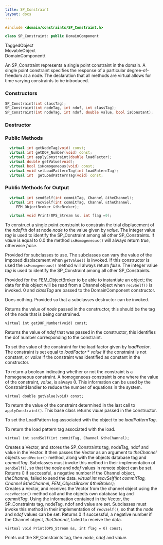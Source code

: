 ```yaml
---
title: SP_Constraint 
layout: docs
---
```


```cpp
#include <domain/constraints/SP_Constraint.h>

class SP_Constraint: public DomainComponent
```

TaggedObject\
MovableObject\
DomainComponent\


An SP_Constraint represents a single point constraint in the domain. A
single point constraint specifies the response of a particular
degree-of-freedom at a node. The declaration that all methods are
virtual allows for time varying constraints to be introduced.

### Constructors

```cpp
SP_Constraint(int classTag);        
SP_Constraint(int nodeTag, int ndof, int classTag);    
SP_Constraint(int nodeTag, int ndof, double value, bool isConstant);
```



### Destructor


### Public Methods

```cpp
  virtual int getNodeTag(void) const;
  virtual int getDOF_Number(void) const;
  virtual int applyConstraint(double loadFactor);    
  virtual double getValue(void);
  virtual bool isHomogeneous(void) const;
  virtual void setLoadPatternTag(int loadPaternTag);
  virtual int  getLoadPatternTag(void) const;
``` 

### Public Methods for Output

```cpp
  virtual int sendSelf(int commitTag, Channel &theChannel);
  virtual int recvSelf(int commitTag, Channel &theChannel, 
     FEM_ObjectBroker &theBroker);

  virtual void Print(OPS_Stream &s, int flag =0);
```

To construct a single point constraint to constrain the trial
displacement of the *ndof*'th dof at node *node* to the value given by
*value*. The integer value *tag* is used to identify the SP_Constraint
among all other SP_Constraints. If *value* is equal to $0.0$ the method
`isHomogeneous()` will always return *true*, otherwise *false*.

Provided for subclasses to use. The subclasses can vary the value of the
imposed displacement when `getValue()` is invoked. If this constructor
is used the `isHomogeneous()` method will always return *false*. The
integer value *tag* is used to identify the SP_Constraint among all
other SP_Constraints.

Provided for the FEM_ObjectBroker to be able to instantiate an object;
the data for this object will be read from a Channel object when
`recvSelf()` is invoked. $0$ and *classTag* are passed to the
DomainComponent constructor.


Does nothing. Provided so that a subclasses destructor can be invoked.


Returns the value of *node* passed in the constructor, this should be
the tag of the node that is being constrained.

```{.cpp}
virtual int getDOF_Number(void) const;
```

Returns the value of *ndof* that was passed in the constructor, this
identifies the dof number corresponding to the constraint.

To set the value of the constraint for the load factor given by
*loadFactor*. The constraint is set equal to *loadFactor* \* *value* if
the constraint is not constant, or *value* if the constraint was
identified as constant in the constructor.

To return a boolean indicating whether or not the constraint is a
homogeneous constraint. A homogeneous constraint is one where the value
of the constraint, *value*, is always $0$. This information can be used
by the ConstraintHandler to reduce the number of equations in the
system.

```{.cpp}
virtual double getValue(void) const;
```

To return the value of the constraint determined in the last call to
`applyConstraint()`. This base class returns *value* passed in the
constructor.

To set the LoadPattern tag associated with the object to be
*loadPatternTag*.

To return the load pattern tag associated with the load.

```{.cpp}
virtual int sendSelf(int commitTag, Channel &theChannel);
```

Creates a Vector, and stores the SP_Constraints tag, nodeTag, ndof and
value in the Vector. It then passes the Vector as an argument to
*theChannel* objects `sendVector()` method, along with the objects
database tag and *commitTag*. Subclasses must invoke this method in
their implementation of `sendSelf()`, so that the *node* and *ndof*
values in remote object can be set. Returns $0$ if successful, a
negative number if the Channel object, *theChannel*, failed to send the
data.
*virtual int recvSelf(int commitTag, Channel &theChannel,
FEM_ObjectBroker &theBroker);*\
Creates a Vector, and receives the Vector from the channel object using
the `recvVector()` method call and the objects own database tag and
*commitTag*. Using the information contained in the Vector, the
SP_Constraints tag, nodeTag, ndof and value are set. Subclasses must
invoke this method in their implementation of `recvSelf()`, so that the
*node* and *ndof* values can be set. Returns $0$ if successful, a
negative number if the Channel object, *theChannel*, failed to receive
the data.

```{.cpp}
virtual void Print(OPS_Stream &s, int flag = 0) const;
```

Prints out the SP_Constraints tag, then *node*, *ndof* and *value*.
